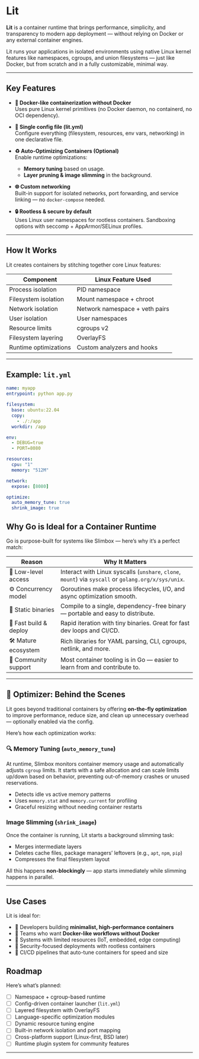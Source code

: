 # Lit

**Lit** is a container runtime that brings performance, simplicity, and transparency to modern app deployment — without relying on Docker or any external container engines.

Lit runs your applications in isolated environments using native Linux kernel features like namespaces, cgroups, and union filesystems — just like Docker, but from scratch and in a fully customizable, minimal way.

---

## Key Features

- **🔧 Docker-like containerization without Docker**  
  Uses pure Linux kernel primitives (no Docker daemon, no containerd, no OCI dependency).

- **📁 Single config file (lit.yml)**  
  Configure everything (filesystem, resources, env vars, networking) in one declarative file.

- **♻️ Auto-Optimizing Containers (Optional)**  
  Enable runtime optimizations:
  - **Memory tuning** based on usage.
  - **Layer pruning & image slimming** in the background.

- **🌐 Custom networking**  
  Built-in support for isolated networks, port forwarding, and service linking — no `docker-compose` needed.

- **🔒 Rootless & secure by default**  
  Uses Linux user namespaces for rootless containers. Sandboxing options with seccomp + AppArmor/SELinux profiles.

---

## How It Works

Lit creates containers by stitching together core Linux features:

| Component | Linux Feature Used |
|----------|----------------------|
| Process isolation | PID namespace |
| Filesystem isolation | Mount namespace + chroot |
| Network isolation | Network namespace + veth pairs |
| User isolation | User namespaces |
| Resource limits | cgroups v2 |
| Filesystem layering | OverlayFS |
| Runtime optimizations | Custom analyzers and hooks |

---

## Example: `lit.yml`

```yaml
name: myapp
entrypoint: python app.py

filesystem:
  base: ubuntu:22.04
  copy:
    - ./:/app
  workdir: /app

env:
  - DEBUG=true
  - PORT=8080

resources:
  cpu: "1"
  memory: "512M"

network:
  expose: [8080]

optimize:
  auto_memory_tune: true
  shrink_image: true
```

## Why Go is Ideal for a Container Runtime

Go is purpose-built for systems like Slimbox — here’s why it’s a perfect match:

| Reason               | Why It Matters                                                                 |
|----------------------|--------------------------------------------------------------------------------|
| 🧠 Low-level access   | Interact with Linux syscalls (`unshare`, `clone`, `mount`) via `syscall` or `golang.org/x/sys/unix`. |
| ⚙️ Concurrency model | Goroutines make process lifecycles, I/O, and async optimization smooth.        |
| 💼 Static binaries    | Compile to a single, dependency-free binary — portable and easy to distribute.|
| 🌱 Fast build & deploy| Rapid iteration with tiny binaries. Great for fast dev loops and CI/CD.       |
| 🛠 Mature ecosystem   | Rich libraries for YAML parsing, CLI, cgroups, netlink, and more.              |
| 👥 Community support  | Most container tooling is in Go — easier to learn from and contribute to.     |

---

## 🧠 Optimizer: Behind the Scenes

Lit goes beyond traditional containers by offering **on-the-fly optimization** to improve performance, reduce size, and clean up unnecessary overhead — optionally enabled via the config.

Here’s how each optimization works:

### 🔍 Memory Tuning (`auto_memory_tune`)
At runtime, Slimbox monitors container memory usage and automatically adjusts `cgroup` limits. It starts with a safe allocation and can scale limits up/down based on behavior, preventing out-of-memory crashes or unused reservations.

- Detects idle vs active memory patterns
- Uses `memory.stat` and `memory.current` for profiling
- Graceful resizing without needing container restarts


### Image Slimming (`shrink_image`)
Once the container is running, Lit starts a background slimming task:

- Merges intermediate layers
- Deletes cache files, package managers’ leftovers (e.g., `apt`, `npm`, `pip`)
- Compresses the final filesystem layout

All this happens **non-blockingly** — app starts immediately while slimming happens in parallel.

---

## Use Cases

Lit is ideal for:

- 🔹 Developers building **minimalist, high-performance containers**
- 🔹 Teams who want **Docker-like workflows without Docker**
- 🔹 Systems with limited resources (IoT, embedded, edge computing)
- 🔹 Security-focused deployments with rootless containers
- 🔹 CI/CD pipelines that auto-tune containers for speed and size


## Roadmap

Here’s what’s planned:

- [ ] Namespace + cgroup-based runtime
- [ ] Config-driven container launcher (`lit.yml`)
- [ ] Layered filesystem with OverlayFS
- [ ] Language-specific optimization modules
- [ ] Dynamic resource tuning engine
- [ ] Built-in network isolation and port mapping
- [ ] Cross-platform support (Linux-first, BSD later)
- [ ] Runtime plugin system for community features

---
